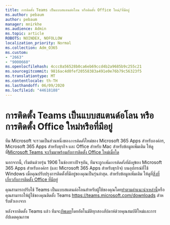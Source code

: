 ```yaml
---
title: การติดตั้ง Teams เป็นแบบสแตนด์อโลน หรือติดตั้ง Office ใหม่/ที่มีอยู่
ms.author: pebaum
author: pebaum
manager: mnirkhe
ms.audience: Admin
ms.topic: article
ROBOTS: NOINDEX, NOFOLLOW
localization_priority: Normal
ms.collection: Adm_O365
ms.custom:
- "2663"
- "9000660"
ms.openlocfilehash: 4ccc8a56528b0ca6eb69ccd4b2a9685b9c255c21
ms.sourcegitcommit: 9816ac4d0fef20558383a491e0e76b79c56323f5
ms.translationtype: MT
ms.contentlocale: th-TH
ms.lasthandoff: 06/09/2020
ms.locfileid: "44618188"
---
```

# <a name="installing-teams-as-standalone-or-with-new-or-existing-office-installations"></a>การติดตั้ง Teams เป็นแบบสแตนด์อโลน หรือการติดตั้ง Office ใหม่หรือที่มีอยู่

ทีม Microsoft จะรวมเป็นส่วนหนึ่งของ*การติดตั้ง*ใหม่ของ Microsoft 365 Apps สําหรับองค์กร, Microsoft 365 Apps สําหรับธุรกิจ และ Office สําหรับ Mac สําหรับข้อมูลเพิ่มเติม ให้ดูที่[Microsoft Teams จะเริ่มมาพร้อมกับการติดตั้ง Office ใหม่เมื่อใด](https://docs.microsoft.com/deployoffice/teams-install#when-will-microsoft-teams-start-being-included-with-new-installations-of-microsoft-365-apps)

นอกจากนี้, เริ่มต้นด้วยรุ่น 1906 ในช่องทางปัจจุบัน, ทีมจะถูก*เพิ่มการติดตั้งที่มีอยู่*ของ Microsoft 365 Apps สําหรับองค์กร (และ Microsoft 365 Apps สําหรับธุรกิจ) บนอุปกรณ์ที่ใช้ Windows เมื่อคุณปรับปรุงการติดตั้งที่มีอยู่ของคุณเป็นรุ่นล่าสุด. สําหรับข้อมูลเพิ่มเติม ให้ดูที่[สิ่งที่เกี่ยวกับการติดตั้ง Office ที่มีอยู่](https://docs.microsoft.com/deployoffice/teams-install#what-about-existing-installations-of-microsoft-365-apps)

คุณสามารถปรับใช้ Teams เป็นแบบสแตนด์อโลนสําหรับผู้ใช้ของคุณโดย[ทําตามคําแนะนําเหล่านี้](https://docs.microsoft.com/MicrosoftTeams/msi-deployment)หรือคุณสามารถให้ผู้ใช้ของคุณติดตั้ง Teams https://teams.microsoft.com/downloads สําหรับตัวเองจาก

หลังจากติดตั้ง Teams แล้ว ทีมจะ[อัพเดท](https://docs.microsoft.com/deployoffice/teams-install#feature-and-quality-updates-for-microsoft-teams)โดยอัตโนมัติทุกสองสัปดาห์ด้วยคุณสมบัติใหม่และการอัปเดตคุณภาพ 

